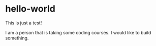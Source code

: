 # hello-world
This is just a test!

I am a person that is taking some coding courses. I would like to build something.
